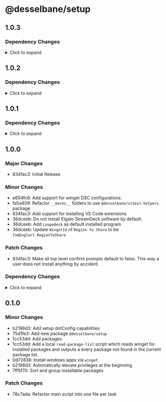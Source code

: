 # @desselbane/setup

## 1.0.3

### Dependency Changes

<details>
<summary> Click to expand </summary>

- 3d80af0: deps: [patch|dependencies] Update package @inquirer/prompts from 7.8.1 to 7.8.2
- 67eb7f1: deps: [patch|dependencies] Update package @inquirer/prompts from 7.8.2 to 7.8.3
- c53786b: deps: [patch|dependencies] Update package @inquirer/prompts from 7.8.3 to 7.8.4
- 3ebc102: deps: [patch|dependencies] Update package @inquirer/prompts from 7.8.4 to 7.8.6
- 07f989a: deps: [minor|devDependencies] Update package @types/node from 24.2.1 to 24.3.0
- d9f1876: deps: [patch|devDependencies] Update package @types/node from 24.3.0 to 24.3.1
- 908e130: deps: [patch|devDependencies] Update package @types/node from 24.3.1 to 24.3.2
- eac00a2: deps: [patch|devDependencies] Update package @types/node from 24.3.2 to 24.3.3
- 985254d: deps: [minor|devDependencies] Update package @types/node from 24.3.3 to 24.4.0
- 2f9cefa: deps: [minor|devDependencies] Update package @types/node from 24.4.0 to 24.5.0
- 29353de: deps: [patch|devDependencies] Update package @types/node from 24.5.0 to 24.5.1
- 6c1e1d4: deps: [patch|devDependencies] Update package @types/node from 24.5.1 to 24.5.2
- 5114890: deps: [patch|devDependencies] Update package tsdown from 0.14.0 to 0.14.1
- af7996f: deps: [patch|devDependencies] Update package tsdown from 0.14.1 to 0.14.2
- 91638f3: deps: [minor|devDependencies] Update package tsdown from 0.14.2 to 0.15.0
- 37e00ee: deps: [patch|devDependencies] Update package tsdown from 0.15.0 to 0.15.1
- 324e549: deps: [patch|devDependencies] Update package tsdown from 0.15.1 to 0.15.2
- a1eda12: deps: [patch|devDependencies] Update package tsdown from 0.15.2 to 0.15.3
- 9838346: deps: [patch|devDependencies] Update package tsdown from 0.15.3 to 0.15.4
- 03c9b47: deps: [major|devDependencies] Update package type-fest from 4.41.0 to 5.0.0
- c708112: deps: [patch|devDependencies] Update package type-fest from 5.0.0 to 5.0.1
- 7276b3d: deps: [minor|devDependencies] Update package zod from 4.0.17 to 4.1.0
- 4d7b86f: deps: [patch|devDependencies] Update package zod from 4.1.0 to 4.1.1
- af7996f: deps: [patch|devDependencies] Update package zod from 4.1.1 to 4.1.5
- 89dd150: deps: [patch|devDependencies] Update package zod from 4.1.5 to 4.1.6
- 46b3bb8: deps: [patch|devDependencies] Update package zod from 4.1.6 to 4.1.7
- 5f9af1b: deps: [patch|devDependencies] Update package zod from 4.1.7 to 4.1.8
- 6c4a8de: deps: [patch|devDependencies] Update package zod from 4.1.8 to 4.1.9
- 9838346: deps: [patch|devDependencies] Update package zod from 4.1.9 to 4.1.11
- 12a821f: deps: Updated lockfile
- 5d93987: deps: Updated lockfile
- 89130f2: deps: Updated lockfile
- fe65b13: deps: Updated lockfile
- f56fffb: deps: Updated lockfile


</details>

## 1.0.2

### Dependency Changes

<details>
<summary> Click to expand </summary>

- 719b83a: deps: [patch|dependencies] Update package @inquirer/prompts from 7.8.0 to 7.8.1
- b4d9ff3: deps: [minor|devDependencies] Update package @types/node from 24.1.0 to 24.2.0
- 341851a: deps: [patch|devDependencies] Update package @types/node from 24.2.0 to 24.2.1
- f319fbc: deps: [patch|devDependencies] Update package tsdown from 0.13.1 to 0.13.2
- 9c686b3: deps: [patch|devDependencies] Update package tsdown from 0.13.2 to 0.13.3
- 8c64366: deps: [patch|devDependencies] Update package tsdown from 0.13.3 to 0.13.4
- 889bf3d: deps: [minor|devDependencies] Update package tsdown from 0.13.4 to 0.14.0
- d5c80c9: deps: [patch|devDependencies] Update package zod from 4.0.14 to 4.0.15
- 719b83a: deps: [patch|devDependencies] Update package zod from 4.0.15 to 4.0.16
- b0e6b84: deps: [patch|devDependencies] Update package zod from 4.0.16 to 4.0.17
- 36adbe0: deps: Updated lockfile
- 5150293: deps: Updated lockfile


</details>

## 1.0.1

### Dependency Changes

<details>
<summary> Click to expand </summary>

- 3a6c6bb: deps: [minor|dependencies] Update package @inquirer/prompts from 7.7.1 to 7.8.0
- e095ed0: deps: [minor|devDependencies] Update package @types/node from 24.0.15 to 24.1.0
- be2659f: deps: [minor|devDependencies] Update package tsdown from 0.12.9 to 0.13.0
- df6f8ec: deps: [patch|devDependencies] Update package tsdown from 0.13.0 to 0.13.1
- 69bfb72: deps: [minor|devDependencies] Update package typescript from 5.8.3 to 5.9.2
- a4dc62e: deps: [patch|devDependencies] Update package zod from 4.0.10 to 4.0.11
- 552d09f: deps: [patch|devDependencies] Update package zod from 4.0.11 to 4.0.13
- 46bfab5: deps: [patch|devDependencies] Update package zod from 4.0.13 to 4.0.14
- 0f85495: deps: [patch|devDependencies] Update package zod from 4.0.5 to 4.0.8
- 2e29a87: deps: [patch|devDependencies] Update package zod from 4.0.8 to 4.0.9
- ef9cf5b: deps: [patch|devDependencies] Update package zod from 4.0.9 to 4.0.10
- 93bd1ff: deps: Updated lockfile


</details>

## 1.0.0

### Major Changes

- 834fac3: Initial Release

### Minor Changes

- e654fc6: Add support for winget DSC configurations.
- fa5a409: Refactor `__mocks__` folders to use `@desselbane/vitest-helpers` package
- 834fac3: Add support for installing VS Code extensions
- 36dceeb: Do not install Elgato StreamDeck software by default.
- 36dceeb: Add `Loupedeck` as default installed program
- 36dceeb: Update `WingetId` of `Region to Share` to be `TomEnglert.RegionToShare`

### Patch Changes

- 834fac3: Make all top level confirm prompts default to false. This way a user does not install anything by accident.

### Dependency Changes

<details>
<summary> Click to expand </summary>

- fe5f45a: deps: [pin|dependencies] Update package @inquirer/prompts from 7.6.0 to 7.6.0
- 945f4b4: deps: [minor|dependencies] Update package @inquirer/prompts from 7.6.0 to 7.7.1
- 9ed9a76: deps: [patch|devDependencies] Update package @types/node from 24.0.12 to 24.0.14
- 55464ee: deps: [patch|devDependencies] Update package @types/node from 24.0.14 to 24.0.15
- d19983f: deps: [patch|devDependencies] Update package zod from 4.0.2 to 4.0.5


</details>

## 0.1.0

### Minor Changes

- b2198d3: Add setup dotConfig capabilities
- 75d1fe3: Add new package `@desselbane/setup`
- 1cc53dd: Add packages
- 1cc53dd: Add a local `read-package-list` script which reads winget for installed packages and outputs a every package not found in the current package list.
- 0d72838: Install windows apps via `winget`
- b2198d3: Automatically elevate privileges at the beginning
- 7ff5f70: Sort and group installable packages

### Patch Changes

- 78c7ada: Refactor main script into one file per task